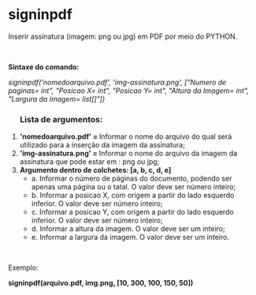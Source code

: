 # signinpdf

Inserir assinatura (imagem: png ou jpg) em PDF por meio do PYTHON.

<br>
<p><b> Sintaxe do comando: </b> </p>
<i> signinpdf('nomedoarquivo.pdf', 'img-assinatura.png', ["Numero de paginas= int", "Posicao X= int", "Posicao Y= int", "Altura da Imagem= int", "Largura da Imagem= list[]"]) </i>
<ol><h3>Lista de argumentos:</h3>
 <li><b>'nomedoarquivo.pdf' =  </b>Informar o nome do arquivo do qual será utilizado para a inserção da imagem da assinatura;</li>
 <li><b>'img-assinatura.png' = </b>Informar o nome do arquivo da imagem da assinatura que pode estar em : png ou jpg;</li>
 <li><b> Argumento dentro de colchetes: [a, b, c, d, e] </b>
  <ul>
   <li>a. Informar o número de páginas do documento, podendo ser apenas uma página ou o tatal. O valor deve ser número inteiro;</li>
   <li>b. Informar a posicao X, com origem a partir do lado esquerdo inferior. O valor deve ser número inteiro;</li>
   <li>c. Informar a posicao Y, com origem a partir do lado esquerdo inferior. O valor deve ser número inteiro;</li>
   <li>d. Informar a altura da imagem. O valor deve ser um inteiro; </li>
   <li>e. Informar a largura da imagem. O valor deve ser um inteiro. </li>
  </ul>
</ol>
<p></p>

<br>
<p>Exemplo:</p>
<p></p>
<b>signinpdf(arquivo.pdf, img.png, [10, 300, 100, 150, 50])</b>
